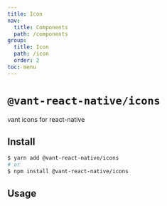 ```yaml
---
title: Icon
nav:
  title: Components
  path: /components
group:
  title: Icon
  path: /icon
  order: 2
toc: menu
---
```


# `@vant-react-native/icons`

vant icons for react-native

## Install

```sh
$ yarn add @vant-react-native/icons
# or
$ npm install @vant-react-native/icons
```

## Usage

<code src="../../../packages/icons/demo/index.tsx" hideActions='["CSB"]'></code>
